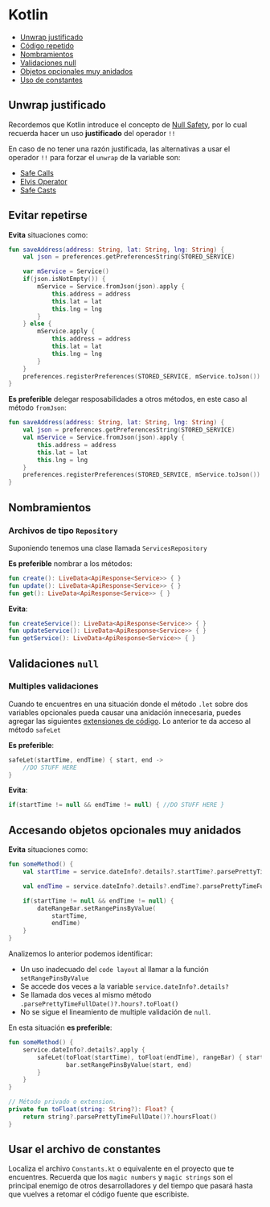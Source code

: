 Kotlin
============

* [Unwrap justificado](#unwrap-justificado)
* [Código repetido](#evitar-repetirse)
* [Nombramientos](#nombramientos)
* [Validaciones null](#validaciones-null)
* [Objetos opcionales muy anidados](#accesando-objetos-opcionales-muy-anidados)
* [Uso de constantes](#usar-el-archivo-de-constantes)

Unwrap justificado
------------

Recordemos que Kotlin introduce el concepto de [Null Safety](https://kotlinlang.org/docs/reference/null-safety.html), por lo cual recuerda hacer un uso **justificado** del operador `!!`

En caso de no tener una razón justificada, las alternativas a usar el operador `!!` para forzar el `unwrap` de la variable son:

* [Safe Calls](https://kotlinlang.org/docs/reference/null-safety.html#safe-calls)
* [Elvis Operator](https://kotlinlang.org/docs/reference/null-safety.html#elvis-operator)
* [Safe Casts](https://kotlinlang.org/docs/reference/null-safety.html#safe-casts)

Evitar repetirse
------------

**Evita** situaciones como:

```kotlin
fun saveAddress(address: String, lat: String, lng: String) {
    val json = preferences.getPreferencesString(STORED_SERVICE)

    var mService = Service()
    if(json.isNotEmpty()) {
        mService = Service.fromJson(json).apply {
            this.address = address
            this.lat = lat
            this.lng = lng
        }
    } else {
        mService.apply {
            this.address = address
            this.lat = lat
            this.lng = lng
        }
    }
    preferences.registerPreferences(STORED_SERVICE, mService.toJson())
}

```

**Es preferible** delegar resposabilidades a otros métodos, en este caso al método `fromJson`:

```kotlin
fun saveAddress(address: String, lat: String, lng: String) {
    val json = preferences.getPreferencesString(STORED_SERVICE)
    val mService = Service.fromJson(json).apply {
        this.address = address
        this.lat = lat
        this.lng = lng
    }
    preferences.registerPreferences(STORED_SERVICE, mService.toJson())
}
```

Nombramientos
------------

### Archivos de tipo `Repository`

Suponiendo tenemos una clase llamada `ServicesRepository`

**Es preferible** nombrar a los métodos:

```kotlin
fun create(): LiveData<ApiResponse<Service>> { }
fun update(): LiveData<ApiResponse<Service>> { }
fun get(): LiveData<ApiResponse<Service>> { }
```

**Evita**:

```kotlin
fun createService(): LiveData<ApiResponse<Service>> { }
fun updateService(): LiveData<ApiResponse<Service>> { }
fun getService(): LiveData<ApiResponse<Service>> { }
```

Validaciones `null`
-----

### Multiples validaciones

Cuando te encuentres en una situación donde el método `.let` sobre dos variables opcionales pueda causar una anidación innecesaria, puedes agregar las siguientes [extensiones de código](https://gist.github.com/LuisBurgos/1510ad0bfbab23d65f4a14f30736b67f). Lo anterior te da acceso al método `safeLet`

**Es preferible**:

```kotlin
safeLet(startTime, endTime) { start, end ->
    //DO STUFF HERE
}
```

**Evita**:

```kotlin
if(startTime != null && endTime != null) { //DO STUFF HERE }
```

Accesando objetos opcionales muy anidados
-------

**Evita** situaciones como:

```kotlin
fun someMethod() {
    val startTime = service.dateInfo?.details?.startTime?.parsePrettyTimeFullDate()?.hours?.toFloat()

    val endTime = service.dateInfo?.details?.endTime?.parsePrettyTimeFullDate()?.hours?.toFloat()

    if(startTime != null && endTime != null) {
        dateRangeBar.setRangePinsByValue(
            startTime,
            endTime)
    }
}
```

Analizemos lo anterior podemos identificar:

* Un uso inadecuado del `code layout` al llamar a la función `setRangePinsByValue`
* Se accede dos veces a la variable `service.dateInfo?.details?`
* Se llamada dos veces al mismo método `.parsePrettyTimeFullDate()?.hours?.toFloat()`
* No se sigue el lineamiento de multiple validación de `null`.

En esta situación **es preferible**:

```kotlin
fun someMethod() {
    service.dateInfo?.details?.apply {
        safeLet(toFloat(startTime), toFloat(endTime), rangeBar) { start, end, bar ->
                bar.setRangePinsByValue(start, end)
        }
    }
}

// Método privado o extension.
private fun toFloat(string: String?): Float? {
    return string?.parsePrettyTimeFullDate()?.hoursFloat()
}
```

Usar el archivo de constantes
-------

Localiza el archivo `Constants.kt` o equivalente en el proyecto que te encuentres.
Recuerda que los `magic numbers` y `magic strings` son el principal enemigo de otros desarrolladores y del tiempo que pasará hasta que vuelves a retomar el código fuente que escribiste.
